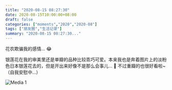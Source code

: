 ```yaml
---
title: "2020-08-15 08:27:30"
date: 2020-08-15T10:00:00+08:00
draft: false
categories: ["moments","2020","2020-08"]
tags: ["朋友圈","生活记录"]
summary: "2020-08-15 08:27:30..."
---
```


花农欺骗我的感情… 😂

银莲花在我的审美里还是单瓣的品种比较乖巧可爱。本来我也是奔着图片上的淡粉色日本银莲花去的，但是开出来好像不是那么会事儿... 🤣 不过重瓣的也很好看啦~ （自我安慰中…）

![Media 1](/Moments/photos/2020-08-15/202008150827300.jpg)

